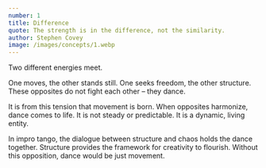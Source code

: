 ```yaml
---
number: 1
title: Difference
quote: The strength is in the difference, not the similarity.
author: Stephen Covey
image: /images/concepts/1.webp
---
```


Two different energies meet.

One moves, the other stands still. One seeks freedom, the other structure. These opposites do not fight each other – they dance.

It is from this tension that movement is born. When opposites harmonize, dance comes to life. It is not steady or predictable. It is a dynamic, living entity.

In impro tango, the dialogue between structure and chaos holds the dance together. Structure provides the framework for creativity to flourish. Without this opposition, dance would be just movement.
